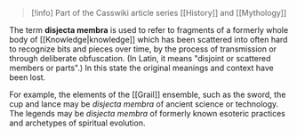 
> [!info] Part of the Casswiki article series [[History]] and [[Mythology]]

The term **disjecta membra** is used to refer to fragments of a formerly whole body of [[Knowledge|knowledge]] which has been scattered into often hard to recognize bits and pieces over time, by the process of transmission or through deliberate obfuscation. (In Latin, it means "disjoint or scattered members or parts".) In this state the original meanings and context have been lost.

For example, the elements of the [[Grail]] ensemble, such as the sword, the cup and lance may be _disjecta membra_ of ancient science or technology. The legends may be _disjecta membra_ of formerly known esoteric practices and archetypes of spiritual evolution.